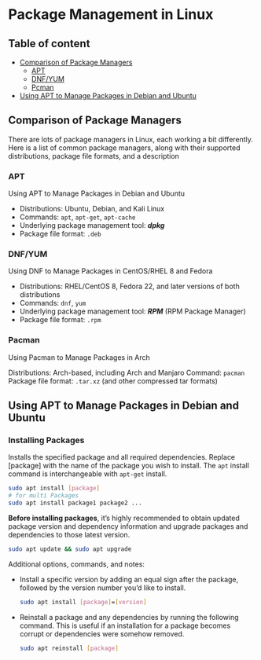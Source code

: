 # Package Management in Linux

## Table of content

* [Comparison of Package Managers](#A)
    * [APT](#Aa)
    * [DNF/YUM](#Ab)
    * [Pcman](#Ac)
* [Using APT to Manage Packages in Debian and Ubuntu](#B)

## Comparison of Package Managers <a id="A"></a>

There are lots of package managers in Linux, each working a bit differently. Here is a list of common package managers, along with their supported distributions, package file formats, and a description

### APT <a id="Aa"></a>

Using APT to Manage Packages in Debian and Ubuntu

* Distributions: Ubuntu, Debian, and Kali Linux
* Commands: `apt`, `apt-get`, `apt-cache`
* Underlying package management tool: **_dpkg_**
* Package file format: `.deb`

### DNF/YUM <a id="Ab"></a>

Using DNF to Manage Packages in CentOS/RHEL 8 and Fedora

* Distributions: RHEL/CentOS 8, Fedora 22, and later versions of both distributions
* Commands: `dnf`, `yum`
* Underlying package management tool: **_RPM_** (RPM Package Manager)
* Package file format: `.rpm`

### Pacman <a id="Ac"></a>

Using Pacman to Manage Packages in Arch

Distributions: Arch-based, including Arch and Manjaro
Command: `pacman`
Package file format: `.tar.xz` (and other compressed tar formats)

## Using APT to Manage Packages in Debian and Ubuntu <a id="B"></a>

### Installing Packages

Installs the specified package and all required dependencies. Replace [package] with the name of the package you wish to install. The `apt` install command is interchangeable with `apt-get` install.

```bash
sudo apt install [package]
# for multi Packages
sudo apt install package1 package2 ...
```

**Before installing packages**, it’s highly recommended to obtain updated package version and dependency information and upgrade packages and dependencies to those latest version.

```bash
sudo apt update && sudo apt upgrade
```

Additional options, commands, and notes:

* Install a specific version by adding an equal sign after the package, followed by the version number you’d like to install.

    ```bash
    sudo apt install [package]=[version]
    ```
* Reinstall a package and any dependencies by running the following command. This is useful if an installation for a package becomes corrupt or dependencies were somehow removed.

    ```bash
    sudo apt reinstall [package]
    ```
